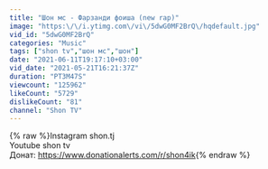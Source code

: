 ```yaml
---
title: "Шон мс - Фарзанди фоиша (new rap)"
image: "https:\/\/i.ytimg.com\/vi\/5dwG0MF2BrQ\/hqdefault.jpg"
vid_id: "5dwG0MF2BrQ"
categories: "Music"
tags: ["shon tv","шон мс","шон"]
date: "2021-06-11T19:17:10+03:00"
vid_date: "2021-05-21T16:21:37Z"
duration: "PT3M47S"
viewcount: "125962"
likeCount: "5729"
dislikeCount: "81"
channel: "Shon TV"
---
```

{% raw %}Instagram shon.tj<br />Youtube   shon tv<br />Донат: <a rel="nofollow" target="blank" href="https://www.donationalerts.com/r/shon4ik">https://www.donationalerts.com/r/shon4ik</a>{% endraw %}
